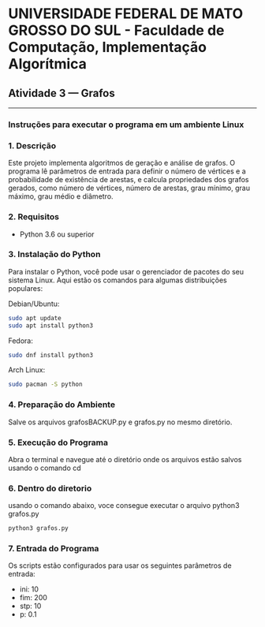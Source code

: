 # UNIVERSIDADE FEDERAL DE MATO GROSSO DO SUL - Faculdade de Computação, Implementação Algorítmica #

## Atividade 3 — Grafos ##
___

### Instruções para executar o programa em um ambiente Linux ###

### 1. Descrição ###
Este projeto implementa algoritmos de geração e análise de grafos. O programa lê parâmetros de entrada para definir o número de vértices e a probabilidade de existência de arestas, e calcula propriedades dos grafos gerados, como número de vértices, número de arestas, grau mínimo, grau máximo, grau médio e diâmetro.

### 2. Requisitos ###
- Python 3.6 ou superior

### 3. Instalação do Python ###
Para instalar o Python, você pode usar o gerenciador de pacotes do seu sistema Linux. Aqui estão os comandos para algumas distribuições populares:

Debian/Ubuntu:
```bash
sudo apt update
sudo apt install python3
```

Fedora:
```bash
sudo dnf install python3
```

Arch Linux:
```bash
sudo pacman -S python
```

### 4. Preparação do Ambiente ###
Salve os arquivos grafosBACKUP.py e grafos.py no mesmo diretório.

### 5. Execução do Programa ###
Abra o terminal e navegue até o diretório onde os arquivos estão salvos usando o comando cd

### 6. Dentro do diretorio ###
usando o comando abaixo, voce consegue executar o arquivo python3 grafos.py
```bash
python3 grafos.py
```

### 7. Entrada do Programa ###
Os scripts estão configurados para usar os seguintes parâmetros de entrada:
- ini: 10
- fim: 200
- stp: 10
- p: 0.1